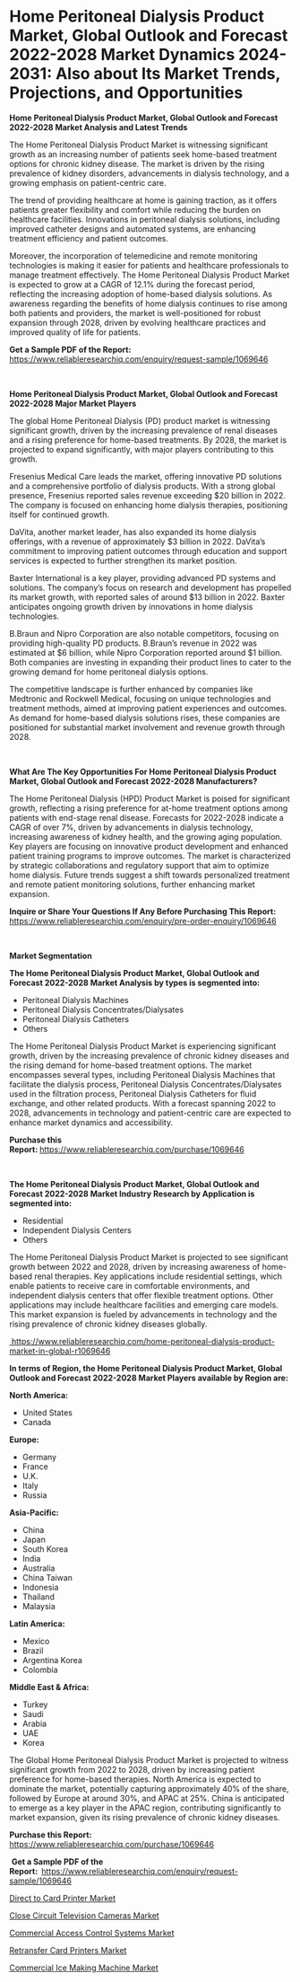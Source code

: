 <p><h1>Home Peritoneal Dialysis Product Market, Global Outlook and Forecast 2022-2028 Market Dynamics 2024-2031: Also about Its Market Trends, Projections, and Opportunities</h1></p><p><strong>Home Peritoneal Dialysis Product Market, Global Outlook and Forecast 2022-2028 Market Analysis and Latest Trends</strong></p>
<p><p>The Home Peritoneal Dialysis Product Market is witnessing significant growth as an increasing number of patients seek home-based treatment options for chronic kidney disease. The market is driven by the rising prevalence of kidney disorders, advancements in dialysis technology, and a growing emphasis on patient-centric care. </p><p>The trend of providing healthcare at home is gaining traction, as it offers patients greater flexibility and comfort while reducing the burden on healthcare facilities. Innovations in peritoneal dialysis solutions, including improved catheter designs and automated systems, are enhancing treatment efficiency and patient outcomes. </p><p>Moreover, the incorporation of telemedicine and remote monitoring technologies is making it easier for patients and healthcare professionals to manage treatment effectively. The Home Peritoneal Dialysis Product Market is expected to grow at a CAGR of 12.1% during the forecast period, reflecting the increasing adoption of home-based dialysis solutions. As awareness regarding the benefits of home dialysis continues to rise among both patients and providers, the market is well-positioned for robust expansion through 2028, driven by evolving healthcare practices and improved quality of life for patients.</p></p>
<p><strong>Get a Sample PDF of the Report:&nbsp;</strong> <a href="https://www.reliableresearchiq.com/enquiry/request-sample/1069646">https://www.reliableresearchiq.com/enquiry/request-sample/1069646</a></p>
<p>&nbsp;</p>
<p><strong>Home Peritoneal Dialysis Product Market, Global Outlook and Forecast 2022-2028 Major Market Players</strong></p>
<p><p>The global Home Peritoneal Dialysis (PD) product market is witnessing significant growth, driven by the increasing prevalence of renal diseases and a rising preference for home-based treatments. By 2028, the market is projected to expand significantly, with major players contributing to this growth.</p><p>Fresenius Medical Care leads the market, offering innovative PD solutions and a comprehensive portfolio of dialysis products. With a strong global presence, Fresenius reported sales revenue exceeding $20 billion in 2022. The company is focused on enhancing home dialysis therapies, positioning itself for continued growth.</p><p>DaVita, another market leader, has also expanded its home dialysis offerings, with a revenue of approximately $3 billion in 2022. DaVita’s commitment to improving patient outcomes through education and support services is expected to further strengthen its market position.</p><p>Baxter International is a key player, providing advanced PD systems and solutions. The company’s focus on research and development has propelled its market growth, with reported sales of around $13 billion in 2022. Baxter anticipates ongoing growth driven by innovations in home dialysis technologies.</p><p>B.Braun and Nipro Corporation are also notable competitors, focusing on providing high-quality PD products. B.Braun’s revenue in 2022 was estimated at $6 billion, while Nipro Corporation reported around $1 billion. Both companies are investing in expanding their product lines to cater to the growing demand for home peritoneal dialysis options.</p><p>The competitive landscape is further enhanced by companies like Medtronic and Rockwell Medical, focusing on unique technologies and treatment methods, aimed at improving patient experiences and outcomes. As demand for home-based dialysis solutions rises, these companies are positioned for substantial market involvement and revenue growth through 2028.</p></p>
<p>&nbsp;</p>
<p><strong>What Are The Key Opportunities For Home Peritoneal Dialysis Product Market, Global Outlook and Forecast 2022-2028 Manufacturers?</strong></p>
<p><p>The Home Peritoneal Dialysis (HPD) Product Market is poised for significant growth, reflecting a rising preference for at-home treatment options among patients with end-stage renal disease. Forecasts for 2022-2028 indicate a CAGR of over 7%, driven by advancements in dialysis technology, increasing awareness of kidney health, and the growing aging population. Key players are focusing on innovative product development and enhanced patient training programs to improve outcomes. The market is characterized by strategic collaborations and regulatory support that aim to optimize home dialysis. Future trends suggest a shift towards personalized treatment and remote patient monitoring solutions, further enhancing market expansion.</p></p>
<p><strong>Inquire or Share Your Questions If Any Before Purchasing This Report:</strong> <a href="https://www.reliableresearchiq.com/enquiry/pre-order-enquiry/1069646">https://www.reliableresearchiq.com/enquiry/pre-order-enquiry/1069646</a></p>
<p>&nbsp;</p>
<p><strong>Market Segmentation</strong></p>
<p><strong>The Home Peritoneal Dialysis Product Market, Global Outlook and Forecast 2022-2028 Market Analysis by types is segmented into:</strong></p>
<p><ul><li>Peritoneal Dialysis Machines</li><li>Peritoneal Dialysis Concentrates/Dialysates</li><li>Peritoneal Dialysis Catheters</li><li>Others</li></ul></p>
<p><p>The Home Peritoneal Dialysis Product Market is experiencing significant growth, driven by the increasing prevalence of chronic kidney diseases and the rising demand for home-based treatment options. The market encompasses several types, including Peritoneal Dialysis Machines that facilitate the dialysis process, Peritoneal Dialysis Concentrates/Dialysates used in the filtration process, Peritoneal Dialysis Catheters for fluid exchange, and other related products. With a forecast spanning 2022 to 2028, advancements in technology and patient-centric care are expected to enhance market dynamics and accessibility.</p></p>
<p><strong>Purchase this Report:&nbsp;</strong><a href="https://www.reliableresearchiq.com/purchase/1069646">https://www.reliableresearchiq.com/purchase/1069646</a></p>
<p>&nbsp;</p>
<p><strong>The Home Peritoneal Dialysis Product Market, Global Outlook and Forecast 2022-2028 Market Industry Research by Application is segmented into:</strong></p>
<p><ul><li>Residential</li><li>Independent Dialysis Centers</li><li>Others</li></ul></p>
<p><p>The Home Peritoneal Dialysis Product Market is projected to see significant growth between 2022 and 2028, driven by increasing awareness of home-based renal therapies. Key applications include residential settings, which enable patients to receive care in comfortable environments, and independent dialysis centers that offer flexible treatment options. Other applications may include healthcare facilities and emerging care models. This market expansion is fueled by advancements in technology and the rising prevalence of chronic kidney diseases globally.</p></p>
<p><a href="https://www.reliableresearchiq.com/home-peritoneal-dialysis-product-market-in-global-r1069646">&nbsp;https://www.reliableresearchiq.com/home-peritoneal-dialysis-product-market-in-global-r1069646</a></p>
<p><strong>In terms of Region, the Home Peritoneal Dialysis Product Market, Global Outlook and Forecast 2022-2028 Market Players available by Region are:</strong></p>
<p>
    <p> <strong> North America: </strong>
        <ul>
            <li>United States</li>
            <li>Canada</li>
        </ul>
        </p> 
    <p> <strong> Europe: </strong>
        <ul>
            <li>Germany</li>
            <li>France</li>
            <li>U.K.</li>
            <li>Italy</li>
            <li>Russia</li>
        </ul>
        </p> 
    <p> <strong> Asia-Pacific: </strong>
        <ul>
            <li>China</li>
            <li>Japan</li>
            <li>South Korea</li>
            <li>India</li>
            <li>Australia</li>
            <li>China Taiwan</li>
            <li>Indonesia</li>
            <li>Thailand</li>
            <li>Malaysia</li>
        </ul>
        </p> 
    <p> <strong> Latin America: </strong>
        <ul>
            <li>Mexico</li>
            <li>Brazil</li>
            <li>Argentina Korea</li>
            <li>Colombia</li>
        </ul>
        </p> 
    <p> <strong> Middle East & Africa: </strong>
        <ul>
            <li>Turkey</li>
            <li>Saudi</li>
            <li>Arabia</li>
            <li>UAE</li>
            <li>Korea</li>
        </ul>
    </p>
    </p>
<p><p>The Global Home Peritoneal Dialysis Product Market is projected to witness significant growth from 2022 to 2028, driven by increasing patient preference for home-based therapies. North America is expected to dominate the market, potentially capturing approximately 40% of the share, followed by Europe at around 30%, and APAC at 25%. China is anticipated to emerge as a key player in the APAC region, contributing significantly to market expansion, given its rising prevalence of chronic kidney diseases.</p></p>
<p><strong>Purchase this Report: </strong><a href="https://www.reliableresearchiq.com/purchase/1069646">https://www.reliableresearchiq.com/purchase/1069646</a></p>
<p>&nbsp;<strong>Get a Sample PDF of the Report:&nbsp;&nbsp;</strong><a href="https://www.reliableresearchiq.com/enquiry/request-sample/1069646">https://www.reliableresearchiq.com/enquiry/request-sample/1069646</a></p>
<p><strong></strong></p>
<p><p><a href="https://www.linkedin.com/pulse/direct-card-printer-industry-sector-new-technologies-market-y7wse?trackingId=h7aytPKoQOqjEYw4UnpL3g%3D%3D">Direct to Card Printer Market</a></p><p><a href="https://www.linkedin.com/pulse/global-close-circuit-television-cameras-market-trends-insights-xfijc?trackingId=aB7YFdfBS7S4Xu51pFZWpA%3D%3D">Close Circuit Television Cameras Market</a></p><p><a href="https://www.linkedin.com/pulse/commercial-access-control-systems-market-growth-segmentation-uiqne?trackingId=HjXM8jClQj6M4MvBm5gKaw%3D%3D">Commercial Access Control Systems Market</a></p><p><a href="https://www.linkedin.com/pulse/global-retransfer-card-printers-market-sector-types-applications-2glte?trackingId=InCpUDJ4RTaePV39MTwiLQ%3D%3D">Retransfer Card Printers Market</a></p><p><a href="https://www.linkedin.com/pulse/global-commercial-ice-making-machine-market-trends-insights-lew4e?trackingId=gtwQ1UsaQM6W4Zy2xsSZpA%3D%3D">Commercial Ice Making Machine Market</a></p></p>